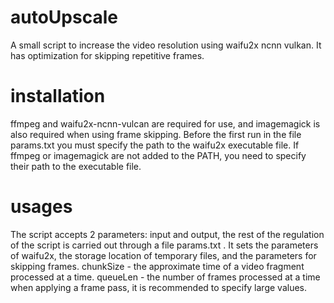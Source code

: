 # autoUpscale

A small script to increase the video resolution using waifu2x ncnn vulkan. It has optimization for skipping repetitive frames.

# installation

ffmpeg and waifu2x-ncnn-vulcan are required for use, and imagemagick is also required when using frame skipping. Before the first run in the file params.txt you must specify the path to the waifu2x executable file. If ffmpeg or imagemagick are not added to the PATH, you need to specify their path to the executable file.

# usages

The script accepts 2 parameters: input and output, the rest of the regulation of the script is carried out through a file params.txt . It sets the parameters of waifu2x, the storage location of temporary files, and the parameters for skipping frames. chunkSize - the approximate time of a video fragment processed at a time. queueLen - the number of frames processed at a time when applying a frame pass, it is recommended to specify large values.
